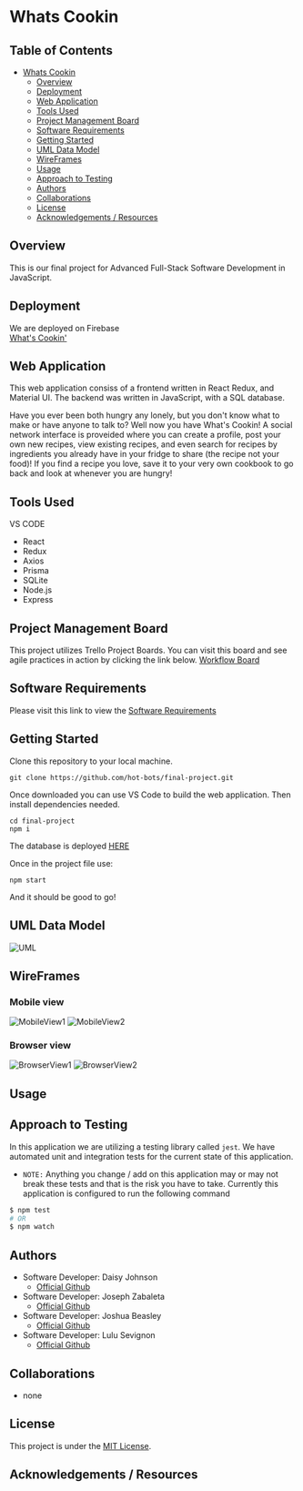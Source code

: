 # Whats Cookin

## Table of Contents
- [Whats Cookin](#whats-cookin)
    - [Overview](#overview)
    - [Deployment](#deployment)
    - [Web Application](#web-app)
    - [Tools Used](#tools-used)
    - [Project Management Board](#project-management-board)
    - [Software Requirements](#software-requirements)
    - [Getting Started](#installation)
    - [UML Data Model](#uml-data-model)
    - [WireFrames](#-WireFrames)
    - [Usage](#-Usage)
    - [Approach to Testing](#approach-to-testing)
    - [Authors](#authors)
    - [Collaborations](#collaborations)
    - [License](#license)
    - [Acknowledgements / Resources](#acknowledgements-/-resources)

## Overview
This is our final project for Advanced Full-Stack Software Development in JavaScript.

## Deployment
We are deployed on Firebase <br/>
[What's Cookin'](https://whatscookin-4fd17.web.app/)

## Web Application
This web application consiss of a frontend written in React Redux, and Material UI. The backend was written in JavaScript, with a SQL database.

Have you ever been both hungry any lonely, but you don't know what to make or have anyone to talk to? Well now you have What's Cookin! A social network interface is proveided where you can create a profile, post your own new recipes, view existing recipes, and even search for recipes by ingredients you already have in your fridge to share (the recipe not your food)! If you find a recipe you love, save it to your very own cookbook to go back and look at whenever you are hungry! 

## Tools Used
VS CODE
* React
* Redux
* Axios
* Prisma
* SQLite
* Node.js
* Express

## Project Management Board
This project utilizes Trello Project Boards. You can visit this board and see agile practices in action by clicking the link below.
[Workflow Board]()


## Software Requirements
Please visit this link to view the [Software Requirements](./requirements.md)


## Getting Started
Clone this repository to your local machine. <br/>
``` 
git clone https://github.com/hot-bots/final-project.git 
```

Once downloaded you can use VS Code to build the web application. Then install dependencies needed.
``` 
cd final-project
npm i
```
The database is deployed [HERE](https://fathomless-reaches-67036.herokuapp.com/api)

Once in the project file use:
```
npm start
```

And it should be good to go!

## UML Data Model
![UML](./src/assets/UML.png)

## WireFrames

### Mobile view
![MobileView1](./src/assets/mobile1.png)
![MobileView2](./src/assets/mobile2.png)

### Browser view
![BrowserView1](./src/assets/browser1.png)
![BrowserView2](./src/assets/browser2.png)

## Usage


## Approach to Testing
In this application we are utilizing a testing library called `jest`. We have automated unit and integration tests for the current state of this application.
- `NOTE:` Anything you change / add on this application may or may not break these tests and that is the risk you have to take.
Currently this application is configured to run the following command
```bash
$ npm test
# OR
$ npm watch
```

## Authors
- Software Developer: Daisy Johnson
    - [Official Github](https://github.com/daisyjanejohnson)
- Software Developer: Joseph Zabaleta
    - [Official Github](https://github.com/joseph-zabaleta)
- Software Developer: Joshua Beasley
    - [Official Github](https://github.com/beasleyDOTcom)
- Software Developer: Lulu Sevignon
    - [Official Github](https://github.com/luluse)

## Collaborations
- none

## License
This project is under the [MIT License](./LICENSE).

## Acknowledgements / Resources

